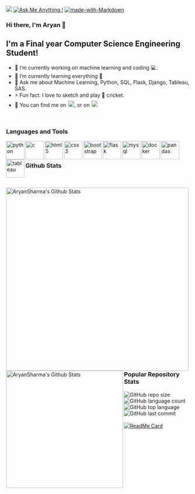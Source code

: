 ![](https://komarev.com/ghpvc/?username=AryanSharma5&label=views&style=plastic&color=brightgreen)
[![Ask Me Anything !](https://img.shields.io/badge/Ask%20me-anything-1abc9c.svg)](https://GitHub.com/AryanSharma5)
[![made-with-Markdown](https://img.shields.io/badge/Made%20with-Markdown-1f425f.svg)](http://commonmark.org)

### Hi there, I'm Aryan 👋

## I'm a Final year Computer Science Engineering Student!

- 🔭 I’m currently working on machine learning and coding 💻.
- 🌱 I’m currently learning everything 🤣
- 💬 Ask me about Machine Learning, Python, SQL, Flask, Django, Tableau, SAS.
- ⚡ Fun fact: I love to sketch and play 🏏 cricket.
- 🤝 You can find me on [<img alt="Aryan | Twitter" width="18px" src="https://cdn.jsdelivr.net/npm/simple-icons@v3/icons/twitter.svg" />][twitter], or on
[<img alt="Aryan | LinkedIn" width="18px" src="https://cdn.jsdelivr.net/npm/simple-icons@v3/icons/linkedin.svg" />][linkedin]


<br />

### Languages and Tools
<img align="left" alt="python" height="50px" width="50px" src="https://cdn.jsdelivr.net/npm/simple-icons@v3/icons/python.svg"/>
<img align="left" alt="c" height="50px" width="50px" src="https://cdn.jsdelivr.net/npm/simple-icons@v3/icons/c.svg"/>
<img align="left" alt="html5" height="50px" width="50px" src="https://cdn.jsdelivr.net/npm/simple-icons@v3/icons/html5.svg"/>
<img align="left" alt="css3" height="50px" width="50px" src="https://cdn.jsdelivr.net/npm/simple-icons@v3/icons/css3.svg"/>
<img align="left" alt="bootstrap" height="50px" width="50px" src="https://cdn.jsdelivr.net/npm/simple-icons@v3/icons/bootstrap.svg"/>
<img align="left" alt="flask" height="50px" width="50px" src="https://cdn.jsdelivr.net/npm/simple-icons@v3/icons/flask.svg"/>
<img align="left" alt="mysql" height="50px" width="50px" src="https://cdn.jsdelivr.net/npm/simple-icons@v3/icons/mysql.svg"/>
<img align="left" alt="docker" height="50px" width="50px" src="https://cdn.jsdelivr.net/npm/simple-icons@v3/icons/docker.svg"/>
<img align="left" alt="pandas" height="50px" width="50px" src="https://cdn.jsdelivr.net/npm/simple-icons@v3/icons/pandas.svg"/>
<img align="left" alt="tableau" height="50px" width="50px" src="https://cdn.jsdelivr.net/npm/simple-icons@v3/icons/tableau.svg"/>
<br/>
<br/>

### Github Stats

<br/>
<br/>
<img align="left" width="500px" alt="AryanSharma's Github Stats" src="https://github-readme-stats.vercel.app/api?username=AryanSharma5&count_private=true&theme=highcontrast&show_icons=true&hide_border=true"/>
<br/>
<br/>
<br/>
<br/>
<br/>
<br/>
<br/>
<br/>
<img align="left" width="320px" alt="AryanSharma's Github Stats" src="https://github-readme-stats.vercel.app/api/top-langs/?username=AryanSharma5&hide_border=true&theme=highcontrast"/>

<br/>
<br/>
<br/>
<br/>
<br/>
<br/>
<br/>
<br/>
<br/>
<br/>
<br/>
<br/>
<br/>

### Popular Repository Stats

![GitHub repo size](https://img.shields.io/github/repo-size/AryanSharma5/WhatsApp-Clone?style=plastic)
![GitHub language count](https://img.shields.io/github/languages/count/AryanSharma5/WhatsApp-Clone?style=plastic)
![GitHub top language](https://img.shields.io/github/languages/top/AryanSharma5/WhatsApp-Clone?style=plastic)
![GitHub last commit](https://img.shields.io/github/last-commit/AryanSharma5/WhatsApp-Clone?color=red&style=plastic)
<br/>
<br/>
[![ReadMe Card](https://github-readme-stats.vercel.app/api/pin/?username=AryanSharma5&repo=WhatsApp-Clone&theme=highcontrast)](https://github.com/AryanSharma5/WhatsApp-Clone)

[twitter]: https://twitter.com/iMShAryan
[linkedin]: https://www.linkedin.com/in/aryan-sharma101/
